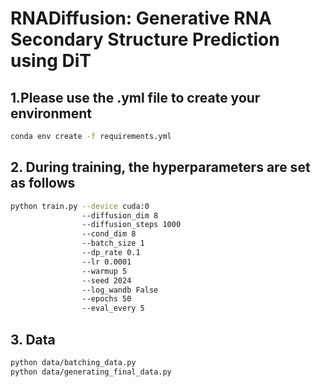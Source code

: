 # RNADiffusion: Generative RNA Secondary Structure Prediction using DiT

## 1.Please use the .yml file to create your environment

```sh
conda env create -f requirements.yml
```

## 2. During training, the hyperparameters are set as follows

```sh
python train.py --device cuda:0
                --diffusion_dim 8
                --diffusion_steps 1000
                --cond_dim 8
                --batch_size 1
                --dp_rate 0.1
                --lr 0.0001
                --warmup 5
                --seed 2024
                --log_wandb False
                --epochs 50
                --eval_every 5
```

## 3. Data

```sh
python data/batching_data.py
python data/generating_final_data.py
```
